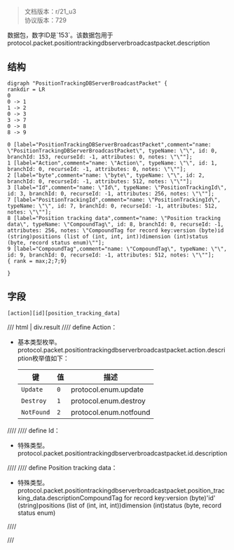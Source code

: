 # <!-- md:samp PositionTrackingDBServerBroadcastPacket -->

> 文档版本：r/21_u3<br/>协议版本：729

<!-- md:samp PositionTrackingDBServerBroadcastPacket -->数据包，数字ID是`153`。该数据包用于protocol.packet.positiontrackingdbserverbroadcastpacket.description

## 结构

```viz
digraph "PositionTrackingDBServerBroadcastPacket" {
rankdir = LR
0
0 -> 1
1 -> 2
0 -> 3
3 -> 7
0 -> 8
8 -> 9

0 [label="PositionTrackingDBServerBroadcastPacket",comment="name: \"PositionTrackingDBServerBroadcastPacket\", typeName: \"\", id: 0, branchId: 153, recurseId: -1, attributes: 0, notes: \"\""];
1 [label="Action",comment="name: \"Action\", typeName: \"\", id: 1, branchId: 0, recurseId: -1, attributes: 0, notes: \"\""];
2 [label="byte",comment="name: \"byte\", typeName: \"\", id: 2, branchId: 0, recurseId: -1, attributes: 512, notes: \"\""];
3 [label="Id",comment="name: \"Id\", typeName: \"PositionTrackingId\", id: 3, branchId: 0, recurseId: -1, attributes: 256, notes: \"\""];
7 [label="PositionTrackingId",comment="name: \"PositionTrackingId\", typeName: \"\", id: 7, branchId: 0, recurseId: -1, attributes: 512, notes: \"\""];
8 [label="Position tracking data",comment="name: \"Position tracking data\", typeName: \"CompoundTag\", id: 8, branchId: 0, recurseId: -1, attributes: 256, notes: \"CompoundTag for record key:version (byte)id (string)positions (list of (int, int, int))dimension (int)status (byte, record status enum)\""];
9 [label="CompoundTag",comment="name: \"CompoundTag\", typeName: \"\", id: 9, branchId: 0, recurseId: -1, attributes: 512, notes: \"\""];
{ rank = max;2;7;9}

}

```

## 字段

```title='PositionTrackingDBServerBroadcastPacket'
[action][id][position_tracking_data]
```

/// html | div.result
//// define
Action：<!-- md:samp byte -->

- 基本类型枚举。protocol.packet.positiontrackingdbserverbroadcastpacket.action.description枚举值如下：

  |键|值|描述|
  |---|---|---|
  |`Update`|`0`|protocol.enum.update|
  |`Destroy`|`1`|protocol.enum.destroy|
  |`NotFound`|`2`|protocol.enum.notfound|



////
//// define
Id：[<!-- md:samp PositionTrackingId -->](../types/positiontrackingid.md)

- 特殊类型。protocol.packet.positiontrackingdbserverbroadcastpacket.id.description


////
//// define
Position tracking data：[<!-- md:samp CompoundTag -->](../types/compoundtag.md)

- 特殊类型。protocol.packet.positiontrackingdbserverbroadcastpacket.position_tracking_data.descriptionCompoundTag for record key:version (byte)'id' (string)positions (list of (int, int, int))dimension (int)status (byte, record status enum)


////

///

